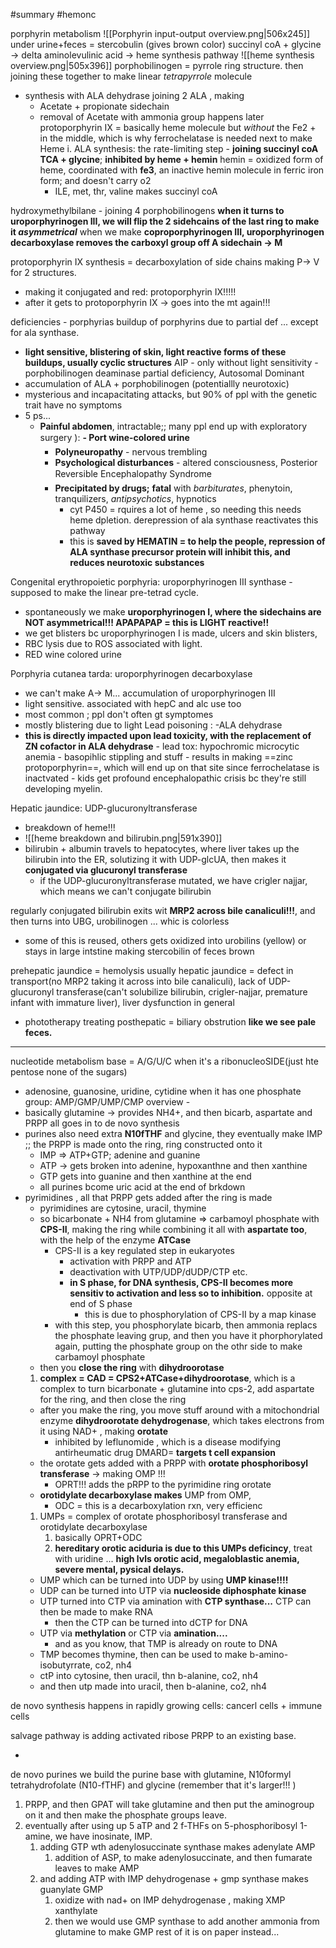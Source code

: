 #summary 
#hemonc 

porphyrin metabolism
![[Porphyrin input-output overview.png|506x245]]
under urine+feces = stercobulin (gives brown color)
succinyl coA + glycine -> delta aminolevulinic acid -> heme synthesis pathway 
![[heme synthesis overview.png|505x396]]
porphobilinogen =  pyrrole ring structure. then joining these together to make linear *tetrapyrrole* molecule 
- synthesis with ALA dehydrase joining 2 ALA , making 
	- Acetate + propionate sidechain
	- removal of Acetate with ammonia group happens later
protoporphyrin IX = basically heme molecule but *without* the Fe2 + in the middle, which is why ferrochelatase is needed next to make Heme
	i. ALA synthesis: the rate-limiting step - **joining succinyl coA TCA + glycine**; **inhibited by heme + hemin**
		hemin = oxidized form of heme, coordinated with **fe3**, an inactive hemin molecule in ferric iron form; and doesn't carry o2 
		- ILE, met, thr, valine makes succinyl coA 

hydroxymethylbilane - joining 4 porphobilinogens 
**when it turns to uroporphyrinogen III, we will flip the 2 sidehcains of the last ring to make it *asymmetrical***
when we make **coproporphyrinogen III, uroporphyrinogen decarboxylase removes the carboxyl group off A sidechain -> M**

protoporphyrin IX synthesis = decarboxylation of side chains making P-> V for 2 structures. 
- making it conjugated and red: protoporphyrin IX!!!!!
- after it gets to protoporphyrin IX -> goes into the mt again!!!


deficiencies - porphyrias buildup of porphyrins due to partial def ... except for ala synthase. 
-  **light sensitive, blistering of skin, light reactive forms of these buildups, usually cyclic structures**
AIP - only without light sensitivity - porphobilinogen deaminase partial deficiency, Autosomal Dominant
- accumulation of ALA + porphobilinogen (potentiallly neurotoxic)
- mysterious and incapacitating attacks, but 90% of ppl with the genetic trait have no symptoms
- 5 ps...
	-  **Painful abdomen**, intractable;; many ppl end up with exploratory surgery ): 
		**- Port wine-colored urine  **
		- **Polyneuropathy** - nervous trembling
		- **Psychological disturbances** - altered consciousness, Posterior Reversible Encephalopathy Syndrome
		- **Precipitated by drugs;** **fatal** with *barbiturates*, phenytoin, tranquilizers, *antipsychotics*, hypnotics
			- cyt P450 = rquires a lot of heme , so needing this needs heme dpletion. derepression of ala synthase reactivates this pathway 
			- this is **saved by HEMATIN = to help the people, repression of ALA synthase precursor protein will inhibit this, and reduces neurotoxic substances**

Congenital erythropoietic porphyria: uroporphyrinogen III synthase - supposed to make the linear pre-tetrad cycle. 
- spontaneously we make **uroporphyrinogen I, where the sidechains are NOT asymmetrical!!! APAPAPAP = this is LIGHT reactive!!**
- we get blisters bc uroporphyrinogen I is made, ulcers and skin blisters, 
- RBC lysis due to ROS associated with light. 
- RED wine colored urine 

Porphyria cutanea tarda: uroporphyrinogen decarboxylase
- we can't make A-> M... accumulation of uroporphyrinogen III
- light sensitive. associated with hepC and alc use too 
- most common ; ppl don't often gt symptomes 
- mostly blistering due to light 
Lead poisoning : -ALA dehydrase
- **this is directly impacted upon lead toxicity, with the replacement of ZN cofactor in ALA dehydrase**
		- lead tox: hypochromic microcytic anemia - basopihlic stippling and stuff 
		- results in making ==zinc protoporphyrin==, which will end up on that site since ferrochelatase is inactvated 
		- kids get profound encephalopathic crisis bc they're still developing myelin. 

Hepatic jaundice: UDP-glucuronyltransferase
- breakdown of heme!!! 
- ![[heme breakdown and bilirubin.png|591x390]]
- bilirubin + albumin travels to hepatocytes, where liver takes up the bilirubin into the ER, solutizing it with UDP-glcUA, then makes it **conjugated via glucuronyl transferase**
	- if the UDP-glucuronyltransferase mutated, we have crigler najjar, which means we can't conjugate bilirubin 

regularly conjugated bilirubin exits wit **MRP2 across bile canaliculi!!!**, and then turns into UBG, urobilinogen ... whic is colorless
- some of this is reused, others gets oxidized into urobilins (yellow) or stays in large intstine making stercobilin of feces brown 

prehepatic jaundice = hemolysis usually 
hepatic jaundice = defect in transport(no MRP2 taking it across into bile canaliculi), lack of UDP-glucuronyl transferase(can't solubilize bilirubin, crigler-najjar, premature infant with immature liver), liver dysfunction in general 
- phototherapy treating 
posthepatic = biliary obstrution **like we see pale feces.** 

---
nucleotide metabolism 
base = A/G/U/C
when it's a ribonucleoSIDE(just hte pentose none of the sugars)
- adenosine, guanosine, uridine, cytidine
when it has one phosphate group: AMP/GMP/UMP/CMP
overview -
- basically glutamine -> provides NH4+, and then bicarb, aspartate and PRPP all goes in to de novo synthesis 
- purines also need extra **N10fTHF** and glycine, they eventually make IMP ;; the PRPP is made onto the ring, ring constructed onto it 
	- IMP => ATP+GTP; adenine and guanine 
	- ATP -> gets broken into adenine, hypoxanthne and then xanthine
	- GTP gets into guanine and then xanthine at the end 
	- all purines bcome uric acid at the end of brkdown
- pyrimidines , all that PRPP gets added after the ring is made
	- pyrimidines are cytosine, uracil, thymine 
	- so bicarbonate + NH4 from glutamine => carbamoyl phosphate with **CPS-II**, making the ring while combining it all with **aspartate too**, with the help of the enzyme **ATCase**
		- CPS-II is a key regulated step in eukaryotes 
			- activation with PRPP and ATP 
			- deactivation with UTP/UDP/dUDP/CTP etc. 
			- **in S phase, for DNA synthesis, CPS-II becomes more sensitiv to activation and less so to inhibition.** opposite at end of S phase
				- this is due to phosphorylation of CPS-II by a map kinase 
		- with this step, you phosphorylate bicarb, then ammonia replacs the phosphate leaving grup, and then you have it phorphorylated again, putting the phosphate group on the othr side to make carbamoyl phosphate 
	- then you **close the ring** with **dihydroorotase**
	1. **complex = CAD = CPS2+ATCase+dihydroorotase**, which is a complex to turn bicarbonate + glutamine into cps-2, add aspartate for the ring, and then close the ring 
	- after you make the ring, you move stuff around with a mitochondrial enzyme **dihydroorotate dehydrogenase**, which takes electrons from it using NAD+ , making **orotate**
		- inhibited by leflunomide , which is a disease modifying antirheumatic drug DMARD= **targets t cell expansion**
	- the orotate gets added with a PRPP with **orotate phosphoribosyl transferase** -> making OMP !!!
		- OPRT!!! adds the pRPP to the pyrimidine ring orotate 
	- **orotidylate decarboxylase makes** UMP from OMP, 
		- ODC = this is a decarboxylation rxn, very efficienc 
	1. UMPs = complex of orotate phosphoribosyl transferase and orotidylate decarboxylase 
		1. basically OPRT+ODC
		2. **hereditary orotic aciduria is due to this UMPs deficincy**, treat with uridine ... **high lvls orotic acid, megaloblastic anemia, severe mental, pysical delays.**
	- UMP which can be turned into UDP by using **UMP kinase!!!!**
	- UDP can be turned into UTP via **nucleoside diphosphate kinase**
	- UTP turned into CTP via amination with **CTP synthase...** CTP can then be made to make RNA 
		-  then the CTP can be turned into dCTP for DNA
	- UTP via **methylation** or CTP via **amination....**
		- and as you know, that TMP is already on route to DNA 
	- TMP becomes thymine, then can be used to make b-amino-isobutyrrate, co2, nh4 
	- ctP into cytosine, then uracil, thn b-alanine, co2, nh4
	- and then utp made into uracil, then  b-alanine, co2, nh4

de novo synthesis happens in rapidly growing cells: cancerl cells + immune cells 

salvage pathway is adding activated ribose PRPP to an existing base. 

-
de novo purines 
we build the purine base with glutamine, N10formyl tetrahydrofolate (N10-fTHF) and glycine (remember that it's larger!!! )
1. PRPP, and then GPAT will take glutamine and then put the aminogroup on it and then make the phosphate groups leave. 
2. eventually after using up 5 aTP and 2 f-THFs on 5-phosphoribosyl 1-amine, we have inosinate, IMP. 
	1. adding GTP wth adenylosuccinate synthase makes adenylate AMP 
		1. addition of ASP, to make adenylosuccinate, and then fumarate leaves to make AMP 
	2. and adding ATP with IMP dehydrogenase + gmp synthase makes guanylate GMP 
		1. oxidize with nad+ on IMP dehydrogenase , making XMP xanthylate 
		2. then we would use GMP synthase to add another ammonia from glutamine to make GMP 
rest of it is on paper instead... 